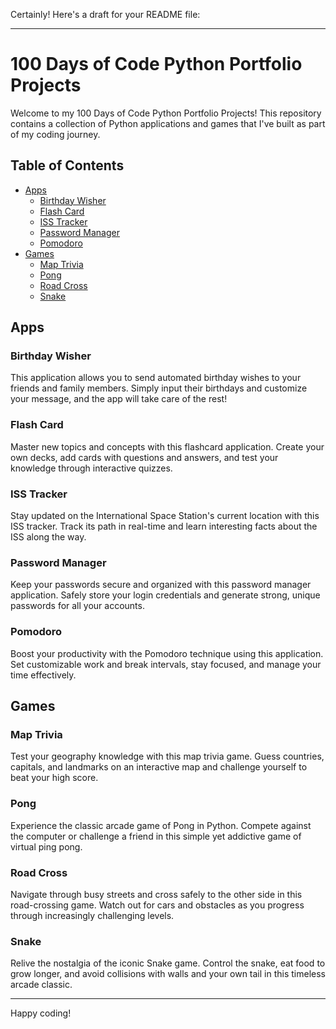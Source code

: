 Certainly! Here's a draft for your README file:

---

# 100 Days of Code Python Portfolio Projects

Welcome to my 100 Days of Code Python Portfolio Projects! This repository contains a collection of Python applications and games that I've built as part of my coding journey.

## Table of Contents

- [Apps](#apps)
  - [Birthday Wisher](#birthday-wisher)
  - [Flash Card](#flash-card)
  - [ISS Tracker](#iss-tracker)
  - [Password Manager](#password-manager)
  - [Pomodoro](#pomodoro)
- [Games](#games)
  - [Map Trivia](#map-trivia)
  - [Pong](#pong)
  - [Road Cross](#road-cross)
  - [Snake](#snake)

## Apps

### Birthday Wisher

This application allows you to send automated birthday wishes to your friends and family members. Simply input their birthdays and customize your message, and the app will take care of the rest!

### Flash Card

Master new topics and concepts with this flashcard application. Create your own decks, add cards with questions and answers, and test your knowledge through interactive quizzes.

### ISS Tracker

Stay updated on the International Space Station's current location with this ISS tracker. Track its path in real-time and learn interesting facts about the ISS along the way.

### Password Manager

Keep your passwords secure and organized with this password manager application. Safely store your login credentials and generate strong, unique passwords for all your accounts.

### Pomodoro

Boost your productivity with the Pomodoro technique using this application. Set customizable work and break intervals, stay focused, and manage your time effectively.

## Games

### Map Trivia

Test your geography knowledge with this map trivia game. Guess countries, capitals, and landmarks on an interactive map and challenge yourself to beat your high score.

### Pong

Experience the classic arcade game of Pong in Python. Compete against the computer or challenge a friend in this simple yet addictive game of virtual ping pong.

### Road Cross

Navigate through busy streets and cross safely to the other side in this road-crossing game. Watch out for cars and obstacles as you progress through increasingly challenging levels.

### Snake

Relive the nostalgia of the iconic Snake game. Control the snake, eat food to grow longer, and avoid collisions with walls and your own tail in this timeless arcade classic.

---

Happy coding!
